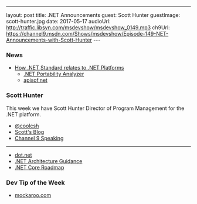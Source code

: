 ---
layout: post
title: .NET Announcements
guest: Scott Hunter
guestImage: scott-hunter.jpg
date: 2017-05-17
audioUrl: http://traffic.libsyn.com/msdevshow/msdevshow_0149.mp3
ch9Url: https://channel9.msdn.com/Shows/msdevshow/Episode-149-NET-Announcements-with-Scott-Hunter
--- 

### News

 - [How .NET Standard relates to .NET Platforms](https://gist.github.com/davidfowl/8939f305567e1755412d6dc0b8baf1b7)
   - [.NET Portability Analyzer](https://github.com/Microsoft/dotnet-apiport)
   - [apisof.net](http://apisof.net/)

### Scott Hunter

This week we have Scott Hunter Director of Program Management for the .NET platform.

 - [@coolcsh](https://twitter.com/coolcsh)
 - [Scott's Blog](https://blogs.msdn.microsoft.com/scothu/)
 - [Channel 9 Speaking](https://channel9.msdn.com/events/speakers/Scott-Hunter)

---------------------------------------------------------------------------

 - [dot.net](http://dot.net)
 - [.NET Architecture Guidance](https://www.microsoft.com/net/architecture)
 - [.NET Core Roadmap](https://github.com/dotnet/core/blob/master/roadmap.md)

### Dev Tip of the Week

 - [mockaroo.com](https://www.mockaroo.com/)